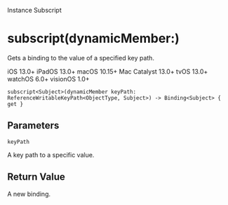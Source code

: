 Instance Subscript

# subscript(dynamicMember:)

Gets a binding to the value of a specified key path.

iOS 13.0+  iPadOS 13.0+  macOS 10.15+  Mac Catalyst 13.0+  tvOS 13.0+  watchOS
6.0+  visionOS 1.0+

    
    
    subscript<Subject>(dynamicMember keyPath: ReferenceWritableKeyPath<ObjectType, Subject>) -> Binding<Subject> { get }

##  Parameters

`keyPath`

    

A key path to a specific value.

## Return Value

A new binding.

